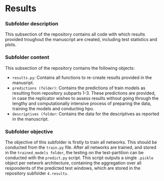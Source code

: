 # Results

### Subfolder description
This subsection of the repository contains all code with which results provided troughout the manuscript are created, including test statistics and plots. 

### Subfolder content
This subsection of the repository contains the following objects: 
* `results.py`: Contains all functions to re-create results provided in the manusript. 
* `predictions (folder)`: Contains the predictions of train models as resulting from repository subparts 1-3. These predictions are provided, in case the replicator wishes to assess results without going through the lengthy and computationally intensive process of preparing the data, training the models and conducting hpo. 
* `descriptives (folder`: Contains the data for the descriptives as reported in the manuscript.

### Subfolder objective
The objective of this subfolder is firstly to train all networks. This should be conducted from the `train.py` file. After all networks are trained, and stored in the `trained_models folder`, the testing on the test-partition can be conducted with the `predict.py` script. This script outputs a single `.pickle` object per network architecture, containing the aggregation over all respondents of the predicted test windows, which are stored in the repository subfolder `4.results`.
